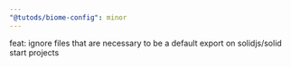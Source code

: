 ```yaml
---
"@tutods/biome-config": minor
---
```


feat: ignore files that are necessary to be a default export on solidjs/solid start projects
